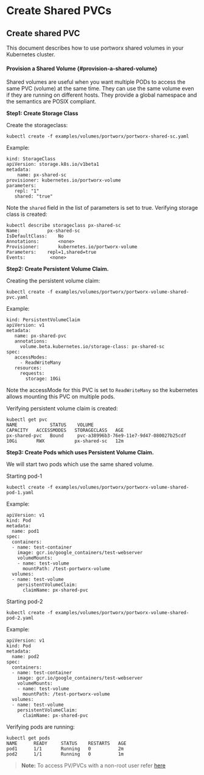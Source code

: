 # Create Shared PVCs



## Create shared PVC

This document describes how to use portworx shared volumes in your Kubernetes cluster.

#### Provision a Shared Volume {#provision-a-shared-volume}

Shared volumes are useful when you want multiple PODs to access the same PVC \(volume\) at the same time. They can use the same volume even if they are running on different hosts. They provide a global namespace and the semantics are POSIX compliant.

**Step1: Create Storage Class**

Create the storageclass:

```text
kubectl create -f examples/volumes/portworx/portworx-shared-sc.yaml
```

Example:

```text
kind: StorageClass
apiVersion: storage.k8s.io/v1beta1
metadata:
    name: px-shared-sc
provisioner: kubernetes.io/portworx-volume
parameters:
   repl: "1"
   shared: "true"
```

Note the `shared` field in the list of parameters is set to true. Verifying storage class is created:

```text
kubectl describe storageclass px-shared-sc
Name:	  	   px-shared-sc
IsDefaultClass:	   No
Annotations:	   <none>
Provisioner:	   kubernetes.io/portworx-volume
Parameters:	   repl=1,shared=true
Events:			<none>
```

**Step2: Create Persistent Volume Claim.**

Creating the persistent volume claim:

```text
kubectl create -f examples/volumes/portworx/portworx-volume-shared-pvc.yaml
```

Example:

```text
kind: PersistentVolumeClaim
apiVersion: v1
metadata:
   name: px-shared-pvc
   annotations:
     volume.beta.kubernetes.io/storage-class: px-shared-sc
spec:
   accessModes:
     - ReadWriteMany
   resources:
     requests:
       storage: 10Gi
```

Note the accessMode for this PVC is set to `ReadWriteMany` so the kubernetes allows mounting this PVC on multiple pods.

Verifying persistent volume claim is created:

```text
kubectl get pvc
NAME            STATUS    VOLUME                                   CAPACITY   ACCESSMODES   STORAGECLASS   AGE
px-shared-pvc   Bound     pvc-a38996b3-76e9-11e7-9d47-080027b25cdf 10Gi       RWX           px-shared-sc   12m

```

**Step3: Create Pods which uses Persistent Volume Claim.**

We will start two pods which use the same shared volume.

Starting pod-1

```text
kubectl create -f examples/volumes/portworx/portworx-volume-shared-pod-1.yaml
```

Example:

```text
apiVersion: v1
kind: Pod
metadata:
  name: pod1
spec:
  containers:
  - name: test-container
    image: gcr.io/google_containers/test-webserver
    volumeMounts:
    - name: test-volume
      mountPath: /test-portworx-volume
  volumes:
  - name: test-volume
    persistentVolumeClaim:
      claimName: px-shared-pvc
```

Starting pod-2

```text
kubectl create -f examples/volumes/portworx/portworx-volume-shared-pod-2.yaml
```

Example:

```text
apiVersion: v1
kind: Pod
metadata:
  name: pod2
spec:
  containers:
  - name: test-container
    image: gcr.io/google_containers/test-webserver
    volumeMounts:
    - name: test-volume
      mountPath: /test-portworx-volume
  volumes:
  - name: test-volume
    persistentVolumeClaim:
      claimName: px-shared-pvc
```

Verifying pods are running:

```text
kubectl get pods
NAME      READY     STATUS    RESTARTS   AGE
pod1      1/1       Running   0          2m
pod2      1/1       Running   0          1m
```

> **Note:** To access PV/PVCs with a non-root user refer [here](https://docs.portworx.com/scheduler/kubernetes/non-root.html)

